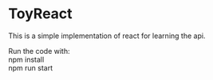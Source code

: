# ToyReact

This is a simple implementation of react for learning the api.

Run the code with: </br>
  npm install </br>
  npm run start
